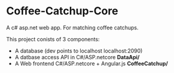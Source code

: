 # Coffee-Catchup-Core

A c# asp.net web app. For matching coffee catchups.

This project conists of 3 components:

- A database (dev points to localhost localhost:2090)
- A datbase access API in C#/ASP.netcore **DataApi/**
- A Web frontend C#/ASP.netcore + Angular.js **CoffeeCatchup/**
